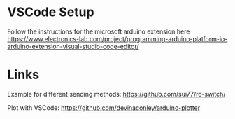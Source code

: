 # VSCode Setup
Follow the instructions for the microsoft arduino extension here
https://www.electronics-lab.com/project/programming-arduino-platform-io-arduino-extension-visual-studio-code-editor/


# Links
 Example for different sending methods:
  https://github.com/sui77/rc-switch/

  Plot with VSCode: 
  https://github.com/devinaconley/arduino-plotter